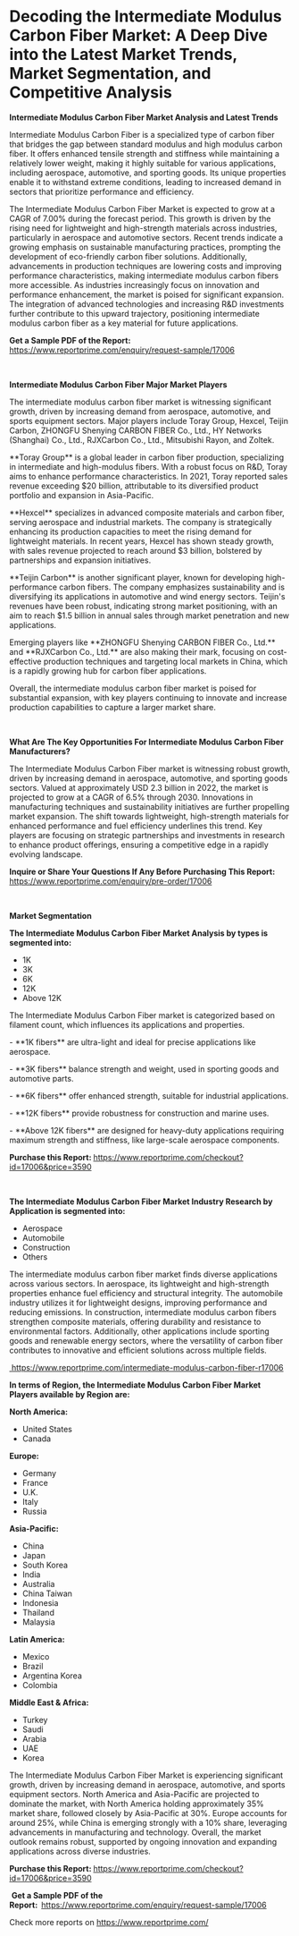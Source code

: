 <p><h1>Decoding the Intermediate Modulus Carbon Fiber Market: A Deep Dive into the Latest Market Trends, Market Segmentation, and Competitive Analysis</h1></p><p><strong>Intermediate Modulus Carbon Fiber Market Analysis and Latest Trends</strong></p>
<p><p>Intermediate Modulus Carbon Fiber is a specialized type of carbon fiber that bridges the gap between standard modulus and high modulus carbon fiber. It offers enhanced tensile strength and stiffness while maintaining a relatively lower weight, making it highly suitable for various applications, including aerospace, automotive, and sporting goods. Its unique properties enable it to withstand extreme conditions, leading to increased demand in sectors that prioritize performance and efficiency.</p><p>The Intermediate Modulus Carbon Fiber Market is expected to grow at a CAGR of 7.00% during the forecast period. This growth is driven by the rising need for lightweight and high-strength materials across industries, particularly in aerospace and automotive sectors. Recent trends indicate a growing emphasis on sustainable manufacturing practices, prompting the development of eco-friendly carbon fiber solutions. Additionally, advancements in production techniques are lowering costs and improving performance characteristics, making intermediate modulus carbon fibers more accessible. As industries increasingly focus on innovation and performance enhancement, the market is poised for significant expansion. The integration of advanced technologies and increasing R&D investments further contribute to this upward trajectory, positioning intermediate modulus carbon fiber as a key material for future applications.</p></p>
<p><strong>Get a Sample PDF of the Report:&nbsp;</strong> <a href="https://www.reportprime.com/enquiry/request-sample/17006?utm_campaign=3585&utm_medium=2&utm_source=Github&utm_content=ia&utm_term=18032025&utm_id=intermediate-modulus-carbon-fiber">https://www.reportprime.com/enquiry/request-sample/17006</a></p>
<p>&nbsp;</p>
<p><strong>Intermediate Modulus Carbon Fiber Major Market Players</strong></p>
<p><p>The intermediate modulus carbon fiber market is witnessing significant growth, driven by increasing demand from aerospace, automotive, and sports equipment sectors. Major players include Toray Group, Hexcel, Teijin Carbon, ZHONGFU Shenying CARBON FIBER Co., Ltd., HY Networks (Shanghai) Co., Ltd., RJXCarbon Co., Ltd., Mitsubishi Rayon, and Zoltek.</p><p>**Toray Group** is a global leader in carbon fiber production, specializing in intermediate and high-modulus fibers. With a robust focus on R&D, Toray aims to enhance performance characteristics. In 2021, Toray reported sales revenue exceeding $20 billion, attributable to its diversified product portfolio and expansion in Asia-Pacific.</p><p>**Hexcel** specializes in advanced composite materials and carbon fiber, serving aerospace and industrial markets. The company is strategically enhancing its production capacities to meet the rising demand for lightweight materials. In recent years, Hexcel has shown steady growth, with sales revenue projected to reach around $3 billion, bolstered by partnerships and expansion initiatives.</p><p>**Teijin Carbon** is another significant player, known for developing high-performance carbon fibers. The company emphasizes sustainability and is diversifying its applications in automotive and wind energy sectors. Teijin's revenues have been robust, indicating strong market positioning, with an aim to reach $1.5 billion in annual sales through market penetration and new applications.</p><p>Emerging players like **ZHONGFU Shenying CARBON FIBER Co., Ltd.** and **RJXCarbon Co., Ltd.** are also making their mark, focusing on cost-effective production techniques and targeting local markets in China, which is a rapidly growing hub for carbon fiber applications.</p><p>Overall, the intermediate modulus carbon fiber market is poised for substantial expansion, with key players continuing to innovate and increase production capabilities to capture a larger market share.</p></p>
<p>&nbsp;</p>
<p><strong>What Are The Key Opportunities For Intermediate Modulus Carbon Fiber Manufacturers?</strong></p>
<p><p>The Intermediate Modulus Carbon Fiber market is witnessing robust growth, driven by increasing demand in aerospace, automotive, and sporting goods sectors. Valued at approximately USD 2.3 billion in 2022, the market is projected to grow at a CAGR of 6.5% through 2030. Innovations in manufacturing techniques and sustainability initiatives are further propelling market expansion. The shift towards lightweight, high-strength materials for enhanced performance and fuel efficiency underlines this trend. Key players are focusing on strategic partnerships and investments in research to enhance product offerings, ensuring a competitive edge in a rapidly evolving landscape.</p></p>
<p><strong>Inquire or Share Your Questions If Any Before Purchasing This Report:</strong> <a href="https://www.reportprime.com/enquiry/pre-order/17006?utm_campaign=3585&utm_medium=2&utm_source=Github&utm_content=ia&utm_term=18032025&utm_id=intermediate-modulus-carbon-fiber">https://www.reportprime.com/enquiry/pre-order/17006</a></p>
<p>&nbsp;</p>
<p><strong>Market Segmentation</strong></p>
<p><strong>The Intermediate Modulus Carbon Fiber Market Analysis by types is segmented into:</strong></p>
<p><ul><li>1K</li><li>3K</li><li>6K</li><li>12K</li><li>Above 12K</li></ul></p>
<p><p>The Intermediate Modulus Carbon Fiber market is categorized based on filament count, which influences its applications and properties. </p><p>- **1K fibers** are ultra-light and ideal for precise applications like aerospace.</p><p>- **3K fibers** balance strength and weight, used in sporting goods and automotive parts.</p><p>- **6K fibers** offer enhanced strength, suitable for industrial applications.</p><p>- **12K fibers** provide robustness for construction and marine uses.</p><p>- **Above 12K fibers** are designed for heavy-duty applications requiring maximum strength and stiffness, like large-scale aerospace components.</p></p>
<p><strong>Purchase this Report:&nbsp;</strong><a href="https://www.reportprime.com/checkout?id=17006&price=3590&utm_campaign=3585&utm_medium=2&utm_source=Github&utm_content=ia&utm_term=18032025&utm_id=intermediate-modulus-carbon-fiber">https://www.reportprime.com/checkout?id=17006&price=3590</a></p>
<p>&nbsp;</p>
<p><strong>The Intermediate Modulus Carbon Fiber Market Industry Research by Application is segmented into:</strong></p>
<p><ul><li>Aerospace</li><li>Automobile</li><li>Construction</li><li>Others</li></ul></p>
<p><p>The intermediate modulus carbon fiber market finds diverse applications across various sectors. In aerospace, its lightweight and high-strength properties enhance fuel efficiency and structural integrity. The automobile industry utilizes it for lightweight designs, improving performance and reducing emissions. In construction, intermediate modulus carbon fibers strengthen composite materials, offering durability and resistance to environmental factors. Additionally, other applications include sporting goods and renewable energy sectors, where the versatility of carbon fiber contributes to innovative and efficient solutions across multiple fields.</p></p>
<p><a href="https://www.reportprime.com/intermediate-modulus-carbon-fiber-r17006?utm_campaign=3585&utm_medium=2&utm_source=Github&utm_content=ia&utm_term=18032025&utm_id=intermediate-modulus-carbon-fiber">&nbsp;https://www.reportprime.com/intermediate-modulus-carbon-fiber-r17006</a></p>
<p><strong>In terms of Region, the Intermediate Modulus Carbon Fiber Market Players available by Region are:</strong></p>
<p>
    <p> <strong> North America: </strong>
        <ul>
            <li>United States</li>
            <li>Canada</li>
        </ul>
        </p> 
    <p> <strong> Europe: </strong>
        <ul>
            <li>Germany</li>
            <li>France</li>
            <li>U.K.</li>
            <li>Italy</li>
            <li>Russia</li>
        </ul>
        </p> 
    <p> <strong> Asia-Pacific: </strong>
        <ul>
            <li>China</li>
            <li>Japan</li>
            <li>South Korea</li>
            <li>India</li>
            <li>Australia</li>
            <li>China Taiwan</li>
            <li>Indonesia</li>
            <li>Thailand</li>
            <li>Malaysia</li>
        </ul>
        </p> 
    <p> <strong> Latin America: </strong>
        <ul>
            <li>Mexico</li>
            <li>Brazil</li>
            <li>Argentina Korea</li>
            <li>Colombia</li>
        </ul>
        </p> 
    <p> <strong> Middle East & Africa: </strong>
        <ul>
            <li>Turkey</li>
            <li>Saudi</li>
            <li>Arabia</li>
            <li>UAE</li>
            <li>Korea</li>
        </ul>
    </p>
    </p>
<p><p>The Intermediate Modulus Carbon Fiber Market is experiencing significant growth, driven by increasing demand in aerospace, automotive, and sports equipment sectors. North America and Asia-Pacific are projected to dominate the market, with North America holding approximately 35% market share, followed closely by Asia-Pacific at 30%. Europe accounts for around 25%, while China is emerging strongly with a 10% share, leveraging advancements in manufacturing and technology. Overall, the market outlook remains robust, supported by ongoing innovation and expanding applications across diverse industries.</p></p>
<p><strong>Purchase this Report: </strong><a href="https://www.reportprime.com/checkout?id=17006&price=3590&utm_campaign=3585&utm_medium=2&utm_source=Github&utm_content=ia&utm_term=18032025&utm_id=intermediate-modulus-carbon-fiber">https://www.reportprime.com/checkout?id=17006&price=3590</a></p>
<p>&nbsp;<strong>Get a Sample PDF of the Report:&nbsp;&nbsp;</strong><a href="https://www.reportprime.com/enquiry/request-sample/17006?utm_campaign=3585&utm_medium=2&utm_source=Github&utm_content=ia&utm_term=18032025&utm_id=intermediate-modulus-carbon-fiber">https://www.reportprime.com/enquiry/request-sample/17006</a></p>
<p><strong></strong></p>
<p>Check more reports on <a href="https://www.reportprime.com/?utm_campaign=3585&utm_medium=2&utm_source=Github&utm_content=ia&utm_term=18032025&utm_id=intermediate-modulus-carbon-fiber">https://www.reportprime.com/</a></p>
